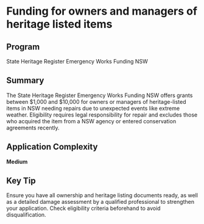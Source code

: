 # Funding for owners and managers of heritage listed items
  
## Program
State Heritage Register Emergency Works Funding NSW

## Summary
The State Heritage Register Emergency Works Funding NSW offers grants between $1,000 and $10,000 for owners or managers of heritage-listed items in NSW needing repairs due to unexpected events like extreme weather. Eligibility requires legal responsibility for repair and excludes those who acquired the item from a NSW agency or entered conservation agreements recently.

## Application Complexity
**Medium**

## Key Tip
Ensure you have all ownership and heritage listing documents ready, as well as a detailed damage assessment by a qualified professional to strengthen your application. Check eligibility criteria beforehand to avoid disqualification.
